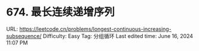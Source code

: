 # 674. 最长连续递增序列

URL: https://leetcode.cn/problems/longest-continuous-increasing-subsequence/
Difficulty: Easy
Tag: 分组循环
Last edited time: June 16, 2024 11:07 PM